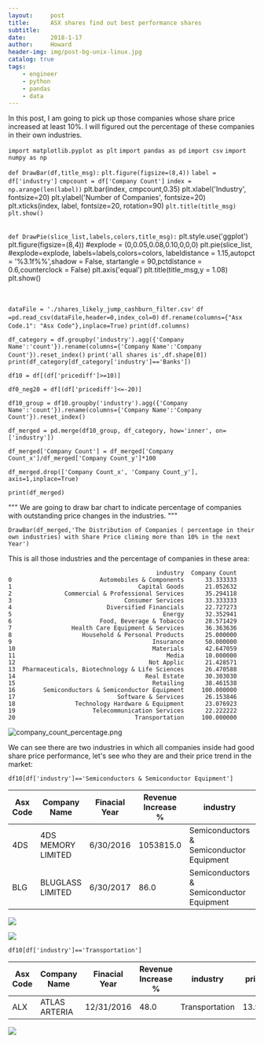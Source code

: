 ```yaml
---
layout:     post
title:      ASX shares find out best performance shares
subtitle:   
date:       2018-1-17
author:     Howard
header-img: img/post-bg-unix-linux.jpg
catalog: true
tags:
    - engineer
    - python
    - pandas
    - data
---
```


In this post, I am going to pick up those companies whose share price increased at least 10%. I will figured out the percentage of these companies in their own industries. 

`import matplotlib.pyplot as plt`
`import pandas as pd`
`import csv`
`import numpy as np`

`def DrawBar(df,title_msg):`
    `plt.figure(figsize=(8,4))`
    `label = df['industry']`
    `cmpcount = df['Company Count']`
    `index = np.arange(len(label))`
    plt.bar(index, cmpcount,0.35)
    plt.xlabel('Industry', fontsize=20)
    plt.ylabel('Number of Companies', fontsize=20)
    plt.xticks(index, label, fontsize=20, rotation=90)
    `plt.title(title_msg)`
    `plt.show()`
    
​    
`def DrawPie(slice_list,labels,colors,title_msg):`
    plt.style.use('ggplot')
    plt.figure(figsize=(8,4))
    #explode = (0,0.05,0.08,0.10,0,0,0)
    plt.pie(slice_list,
        #explode=explode,
        labels=labels,colors=colors,
        labeldistance = 1.15,autopct = '%3.1f%%',shadow = False,
        startangle = 90,pctdistance = 0.6,counterclock = False)
    plt.axis('equal')
    plt.title(title_msg,y = 1.08)
    plt.show()


​    

`dataFile = './shares_likely_jump_cashburn_filter.csv'`
`df =pd.read_csv(dataFile,header=0,index_col=0)`
`df.rename(columns={"Asx Code.1": "Asx Code"},inplace=True)`
`print(df.columns)`

`df_category = df.groupby('industry').agg({'Company Name':'count'}).rename(columns={'Company Name':'Company Count'}).reset_index()`
`print('all shares is',df.shape[0])`
`print(df_category[df_category['industry']=='Banks'])`

`df10 = df[(df['pricediff']>=10)]`

`df0_neg20 = df[(df['pricediff']<=-20)]`

`df10_group = df10.groupby('industry').agg({'Company Name':'count'}).rename(columns={'Company Name':'Company Count'}).reset_index()`


`df_merged = pd.merge(df10_group, df_category, how='inner', on=['industry'])`

`df_merged['Company Count'] = df_merged['Company Count_x']/df_merged['Company Count_y']*100`

`df_merged.drop(['Company Count_x', 'Company Count_y'], axis=1,inplace=True)`

`print(df_merged)`


"""
We are going to draw bar chart to indicate  percentage of companies with outstanding price changes in the industries.
"""

`DrawBar(df_merged,'The Distribution of Companies ( percentage in their own industries) with Share Price climing more than 10% in the next Year')`



This is all those industries and the percentage of companies in these area:

```
                                          industry  Company Count
0                         Automobiles & Components      33.333333
1                                    Capital Goods      21.052632
2               Commercial & Professional Services      35.294118
3                                Consumer Services      33.333333
4                           Diversified Financials      22.727273
5                                           Energy      32.352941
6                         Food, Beverage & Tobacco      28.571429
7                 Health Care Equipment & Services      36.363636
8                    Household & Personal Products      25.000000
9                                        Insurance      50.000000
10                                       Materials      42.647059
11                                           Media      10.000000
12                                      Not Applic      21.428571
13  Pharmaceuticals, Biotechnology & Life Sciences      26.470588
14                                     Real Estate      30.303030
15                                       Retailing      38.461538
16        Semiconductors & Semiconductor Equipment     100.000000
17                             Software & Services      26.153846
18                 Technology Hardware & Equipment      23.076923
19                      Telecommunication Services      22.222222
20                                  Transportation     100.000000
```



![company_count_percentage.png](https://cdn.steemitimages.com/DQmd5VDZoCww7QSt132icNth3o6WMYSD4gXbQTFDW8yEf2i/company_count_percentage.png)





We can see there are two industries in which all companies inside had good share price performance, let's see who they are and their price trend in the market:

`df10[df['industry']=='Semiconductors & Semiconductor Equipment']`

| Asx Code | Company Name       | Finacial Year | Revenue Increase % | industry                                 | pricediff |
| -------- | ------------------ | ------------- | ------------------ | ---------------------------------------- | --------- |
| 4DS      | 4DS MEMORY LIMITED | 6/30/2016     | 1053815.0          | Semiconductors & Semiconductor Equipment | 13.725100 |
| BLG      | BLUGLASS LIMITED   | 6/30/2017     | 86.0               | Semiconductors & Semiconductor Equipment | 24.898013 |

![](https://cdn.steemitimages.com/DQmZdk1qHeqzFWuLzbU2cDs9ZPgCrLNYoYqEXZtL1UaqqiT/image.png)

![](https://cdn.steemitimages.com/DQmaLCRCtRmPUDf2ePU64aRJ9e57FdnS6FJqLVxnYtTLxms/image.png)


`df10[df['industry']=='Transportation']`

| Asx Code | Company Name  | Finacial Year | Revenue Increase % | industry       | pricediff |
| -------- | ------------- | ------------- | ------------------ | -------------- | --------- |
| ALX      | ATLAS ARTERIA | 12/31/2016    | 48.0               | Transportation | 13.94639  |


![](https://cdn.steemitimages.com/DQmeMYAj1ke3RtiWWBCHUW1UB1z8DKMwuov86Ec2uBrdBik/image.png)
